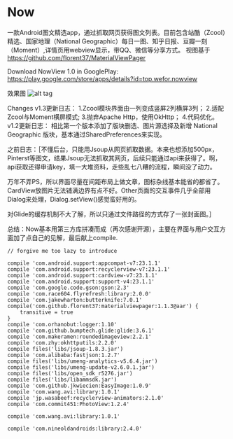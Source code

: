 # Now
一款Android图文精选app，通过抓取网页获得图文列表。目前包含站酷（Zcool）精选、国家地理（National Geographic）每日一图、知乎日报、豆瓣一刻（Moment）,详情页用webview显示，带QQ、微信等分享方式。
视图基于 https://github.com/florent37/MaterialViewPager 

Download NowView 1.0 in GooglePlay: https://play.google.com/store/apps/details?id=top.wefor.nowview

效果图
![alt tag](https://raw.githubusercontent.com/XunMengWinter/Now/master/images/nowview20160129.jpg)

Changes
v1.3更新日志：
    1.Zcool模块界面由一列变成竖屏2列横屏3列；
    2.适配Zcool与Moment横屏模式;
    3.抛弃Apache Http，使用OkHttp；
    4.代码优化。
v1.2更新日志：
    相比第一个版本添加了版块删选、图片源选择及新增 National Geographic 版块，基本通过SharedPreferences来实现。

之前日志：［不懂后台，只能用Jsoup从网页抓取数据。本来也想添加500px，Pinterst等图文，结果Jsoup无法抓取其网页，后续只能通过api来获得了。啊，api获取还得申请key，填一大堆资料，走些乱七八糟的流程，瞬间没了动力。

万年不弄PS，所以界面尽量在间距布局上做文章，图标杂线基本能省的都省了。CardView放图片无法铺满边界有点不好。Other页面的交互事件几乎全部用Dialog来处理，Dialog.setView()感觉蛮好用的。

对Glide的缓存机制不大了解，所以只通过文件路径的方式存了一张封面图。］

总结：Now基本用第三方库拼凑而成（再次感谢开源），主要在界面与用户交互方面加了点自己的见解，最后献上compile.

    // forgive me too lazy to introduce
    
    compile 'com.android.support:appcompat-v7:23.1.1'
    compile 'com.android.support:recyclerview-v7:23.1.1'
    compile 'com.android.support:cardview-v7:23.1.1'
    compile 'com.android.support:support-v4:23.1.1'
    compile 'com.google.code.gson:gson:2.3'
    compile 'com.race604.flyrefresh:library:2.0.0'
    compile 'com.jakewharton:butterknife:7.0.1'
    compile('com.github.florent37:materialviewpager:1.1.3@aar') {
        transitive = true
    }
    compile 'com.orhanobut:logger:1.10'
    compile 'com.github.bumptech.glide:glide:3.6.1'
    compile 'com.makeramen:roundedimageview:2.2.1'
    compile 'com.zhy:okhttputils:2.2.0'
    compile files('libs/jsoup-1.8.3.jar')
    compile 'com.alibaba:fastjson:1.2.7'
    compile files('libs/umeng-analytics-v5.6.4.jar')
    compile files('libs/umeng-update-v2.6.0.1.jar')
    compile files('libs/open_sdk_r5276.jar')
    compile files('libs/libammsdk.jar')
    compile 'com.github.jkwiecien:EasyImage:1.0.9'
    compile 'com.wang.avi:library:1.0.1'
    compile 'jp.wasabeef:recyclerview-animators:2.1.0'
    compile 'com.commit451:PhotoView:1.2.4'
    
    compile 'com.wang.avi:library:1.0.1'
    
    compile 'com.nineoldandroids:library:2.4.0'
